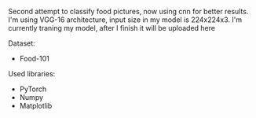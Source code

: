 Second attempt to classify food pictures, now using cnn for better results. I'm using VGG-16 architecture, input size in my model is 224x224x3. I'm currently traning my model, after I finish it will be uploaded here

Dataset:
- Food-101

Used libraries:
- PyTorch
- Numpy
- Matplotlib
